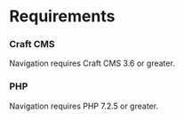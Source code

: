 # Requirements

### Craft CMS
Navigation requires Craft CMS 3.6 or greater.

### PHP
Navigation requires PHP 7.2.5 or greater.